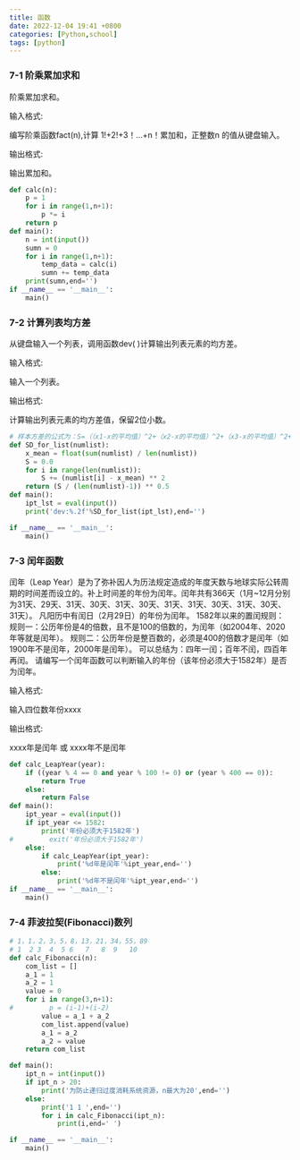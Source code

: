 ```yaml
---
title: 函数
date: 2022-12-04 19:41 +0800
categories: [Python,school]
tags: [python]
---
```




### 7-1 阶乘累加求和

阶乘累加求和。

输入格式:

编写阶乘函数fact(n),计算 1!+2!+3！…+n！累加和，正整数n 的值从键盘输入。

输出格式:

输出累加和。

```python
def calc(n):
    p = 1
    for i in range(1,n+1):
        p *= i
    return p
def main():
    n = int(input())
    sumn = 0
    for i in range(1,n+1):
        temp_data = calc(i)
        sumn += temp_data
    print(sumn,end='')
if __name__ == '__main__':
    main()
```





### 7-2 计算列表均方差

从键盘输入一个列表，调用函数dev( )计算输出列表元素的均方差。

输入格式:

输入一个列表。

输出格式:

计算输出列表元素的均方差值，保留2位小数。

```python
# 样本方差的公式为：S=（（x1-x的平均值）^2+（x2-x的平均值）^2+（x3-x的平均值）^2+……+（xn-x的平均值）^2）/n-1）的算术平方根，其中xn表示第n个元素。
def SD_for_list(numlist):
    x_mean = float(sum(numlist) / len(numlist))
    S = 0.0
    for i in range(len(numlist)):
        S += (numlist[i] - x_mean) ** 2
    return (S / (len(numlist)-1)) ** 0.5
def main():
    ipt_lst = eval(input())
    print('dev:%.2f'%SD_for_list(ipt_lst),end='')

if __name__ == '__main__':
    main()
```





### 7-3 闰年函数

闰年（Leap Year）是为了弥补因人为历法规定造成的年度天数与地球实际公转周期的时间差而设立的。补上时间差的年份为闰年。闰年共有366天（1月~12月分别为31天、29天、31天、30天、31天、30天、31天、31天、30天、31天、30天、31天）。
凡阳历中有闰日（2月29日）的年份为闰年。
1582年以来的置闰规则：
规则一：公历年份是4的倍数，且不是100的倍数的，为闰年（如2004年、2020年等就是闰年）。
规则二：公历年份是整百数的，必须是400的倍数才是闰年（如1900年不是闰年，2000年是闰年）。
可以总结为：四年一闰；百年不闰，四百年再闰。
请编写一个闰年函数可以判断输入的年份（该年份必须大于1582年）是否为闰年。

输入格式:

输入四位数年份xxxx

输出格式:

xxxx年是闰年 或 xxxx年不是闰年

```python
def calc_LeapYear(year):
    if ((year % 4 == 0 and year % 100 != 0) or (year % 400 == 0)):
        return True
    else:
        return False
def main():
    ipt_year = eval(input())
    if ipt_year <= 1582:
        print('年份必须大于1582年')
#         exit('年份必须大于1582年')
    else:
        if calc_LeapYear(ipt_year):
            print('%d年是闰年'%ipt_year,end='')
        else:
            print('%d年不是闰年'%ipt_year,end='')
if __name__ == '__main__':
    main()
```







### 7-4 菲波拉契(Fibonacci)数列

```python
# 1，1，2，3，5，8，13，21，34，55，89
# 1  2 3  4  5 6   7   8  9   10
def calc_Fibonacci(n):
    com_list = []
    a_1 = 1
    a_2 = 1
    value = 0 
    for i in range(3,n+1):
#         p = (i-1)+(i-2)
        value = a_1 + a_2
        com_list.append(value)
        a_1 = a_2
        a_2 = value
    return com_list

def main():
    ipt_n = int(input())
    if ipt_n > 20:
        print('为防止递归过度消耗系统资源，n最大为20',end='')
    else:
        print('1 1 ',end='')
        for i in calc_Fibonacci(ipt_n):
            print(i,end=' ')

if __name__ == '__main__':
    main()
```



